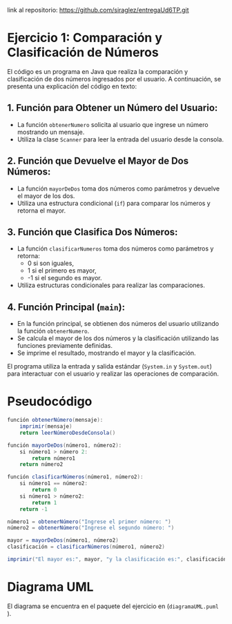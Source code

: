 link al repositorio: https://github.com/siraglez/entregaUd6TP.git

# Ejercicio 1: Comparación y Clasificación de Números

El código es un programa en Java que realiza la comparación y clasificación de dos números ingresados por el usuario. A continuación, se presenta una explicación del código en texto:

## 1. Función para Obtener un Número del Usuario:

- La función `obtenerNumero` solicita al usuario que ingrese un número mostrando un mensaje.
- Utiliza la clase `Scanner` para leer la entrada del usuario desde la consola.

## 2. Función que Devuelve el Mayor de Dos Números:

- La función `mayorDeDos` toma dos números como parámetros y devuelve el mayor de los dos.
- Utiliza una estructura condicional (`if`) para comparar los números y retorna el mayor.

## 3. Función que Clasifica Dos Números:

- La función `clasificarNumeros` toma dos números como parámetros y retorna:
  - 0 si son iguales,
  - 1 si el primero es mayor,
  - -1 si el segundo es mayor.
- Utiliza estructuras condicionales para realizar las comparaciones.

## 4. Función Principal (`main`):

- En la función principal, se obtienen dos números del usuario utilizando la función `obtenerNumero`.
- Se calcula el mayor de los dos números y la clasificación utilizando las funciones previamente definidas.
- Se imprime el resultado, mostrando el mayor y la clasificación.

El programa utiliza la entrada y salida estándar (`System.in` y `System.out`) para interactuar con el usuario y realizar las operaciones de comparación.

# Pseudocódigo

```java
función obtenerNúmero(mensaje):
    imprimir(mensaje)
    return leerNúmeroDesdeConsola()

función mayorDeDos(número1, número2):
    si número1 > número 2:
        return número1
    return número2

función clasificarNúmeros(número1, número2):
    si número1 == número2:
        return 0
    si número1 > número2:
        return 1
    return -1

número1 = obtenerNúmero("Ingrese el primer número: ")
número2 = obtenerNúmero("Ingrese el segundo número: ")

mayor = mayorDeDos(número1, número2)
clasificación = clasificarNúmeros(número1, número2)

imprimir("El mayor es:", mayor, "y la clasificación es:", clasificación)
```

# Diagrama UML

El diagrama se encuentra en el paquete del ejercicio en (`diagramaUML.puml `).
